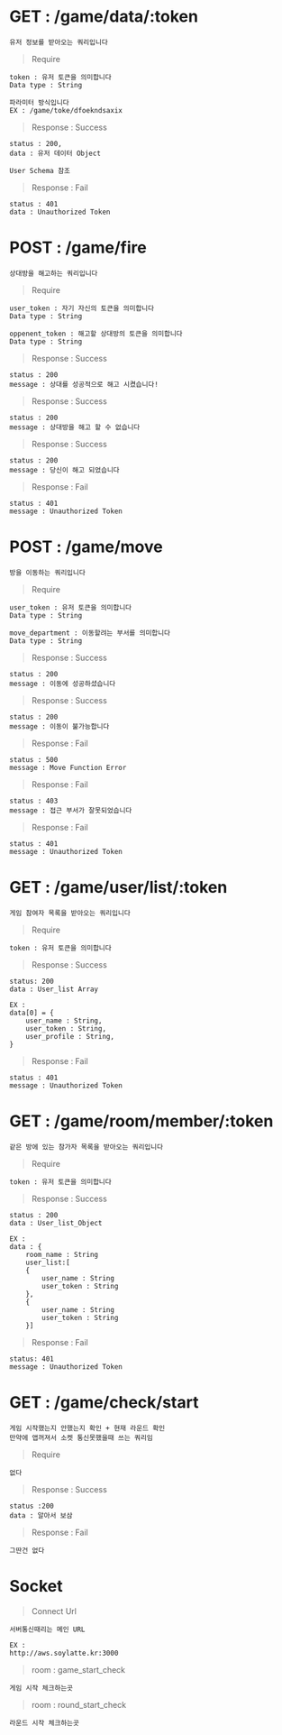 # GET : /game/data/:token

    유저 정보를 받아오는 쿼리입니다
    
> Require

    token : 유저 토큰을 의미합니다
    Data type : String
    
    파라미터 방식입니다
    EX : /game/toke/dfoekndsaxix
    
> Response : Success

    status : 200,
    data : 유저 데이터 Object
    
    User Schema 참조
    
> Response : Fail

    status : 401
    data : Unauthorized Token
    
# POST : /game/fire

    상대방을 해고하는 쿼리입니다
    
> Require 

    user_token : 자기 자신의 토큰을 의미합니다
    Data type : String
    
    oppenent_token : 해고할 상대방의 토큰을 의미합니다
    Data type : String 
    
> Response : Success

    status : 200
    message : 상대를 성공적으로 해고 시켰습니다!
    
> Response : Success

    status : 200
    message : 상대방을 해고 할 수 없습니다
    
> Response : Success

    status : 200
    message : 당신이 해고 되었습니다
    
> Response : Fail

    status : 401
    message : Unauthorized Token

# POST : /game/move

    방을 이동하는 쿼리입니다
    
> Require

    user_token : 유저 토큰을 의미합니다
    Data type : String
    
    move_department : 이동할려는 부서를 의미합니다
    Data type : String
    
> Response : Success

    status : 200
    message : 이동에 성공하셨습니다
    
> Response : Success

    status : 200
    message : 이동이 불가능합니다
    
> Response : Fail

    status : 500
    message : Move Function Error
    
> Response : Fail

    status : 403
    message : 접근 부서가 잘못되었습니다
    
> Response : Fail

    status : 401
    message : Unauthorized Token
    
    
# GET : /game/user/list/:token

    게임 참여자 목록을 받아오는 쿼리입니다
    
> Require

    token : 유저 토큰을 의미합니다
    
> Response : Success

    status: 200
    data : User_list Array
    
    EX :
    data[0] = {
        user_name : String,
        user_token : String,
        user_profile : String,
    }
    
> Response : Fail

    status : 401
    message : Unauthorized Token
    
# GET : /game/room/member/:token

    같은 방에 있는 참가자 목록을 받아오는 쿼리입니다
    
> Require

    token : 유저 토큰을 의미합니다
     
> Response : Success

    status : 200
    data : User_list_Object
    
    EX : 
    data : {
        room_name : String
        user_list:[
        {
            user_name : String
            user_token : String
        },
        {
            user_name : String
            user_token : String
        }]
        
> Response : Fail

    status: 401
    message : Unauthorized Token
        

# GET : /game/check/start

    게임 시작했는지 안했는지 확인 + 현재 라운드 확인 
    만약에 앱꺼져서 소켓 통신못했을때 쓰는 쿼리임

> Require

    없다

> Response : Success

    status :200
    data : 알아서 보삼

> Response : Fail

    그딴건 없다


# Socket

> Connect Url

    서버통신때리는 메인 URL

    EX : 
    http://aws.soylatte.kr:3000

> room : game_start_check

    게임 시작 체크하는곳

> room : round_start_check

    라운드 시작 체크하는곳

